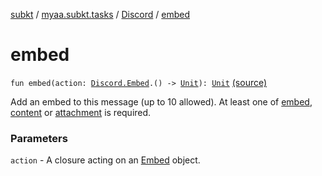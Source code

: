 [subkt](../../index.md) / [myaa.subkt.tasks](../index.md) / [Discord](index.md) / [embed](./embed.md)

# embed

`fun embed(action: `[`Discord.Embed`](-embed/index.md)`.() -> `[`Unit`](https://kotlinlang.org/api/latest/jvm/stdlib/kotlin/-unit/index.html)`): `[`Unit`](https://kotlinlang.org/api/latest/jvm/stdlib/kotlin/-unit/index.html) [(source)](https://github.com/Myaamori/SubKt/blob/0.1.19/src/main/kotlin/myaa/subkt/tasks/discordtask.kt#L457)

Add an embed to this message (up to 10 allowed).
At least one of [embed](./embed.md), [content](content.md) or [attachment](attachment.md) is required.

### Parameters

`action` - A closure acting on an [Embed](-embed/index.md) object.